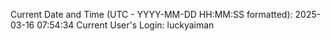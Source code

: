 Current Date and Time (UTC - YYYY-MM-DD HH:MM:SS formatted): 2025-03-16 07:54:34
Current User's Login: luckyaiman

